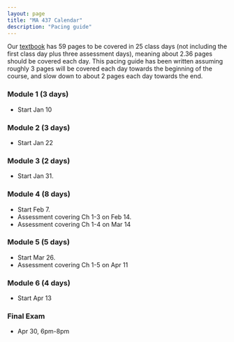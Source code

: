 ```yaml
---
layout: page
title: "MA 437 Calendar"
description: "Pacing guide"
---
```


Our [textbook][text] has 59 pages to be covered in 25 class days
(not including the first class day plus three assessment days),
meaning about 2.36 pages should be covered each day.
This pacing guide has been written assuming roughly 3 pages
will be covered each day towards the beginning of the course,
and slow down to about 2 pages each day towards the end.

### Module 1 (3 days)

- Start Jan 10

### Module 2 (3 days)

- Start Jan 22

### Module 3 (2 days)

- Start Jan 31.

### Module 4 (8 days)

- Start Feb 7. 
- Assessment covering Ch 1-3 on Feb 14.
- Assessment covering Ch 1-4 on Mar 14

### Module 5 (5 days)

- Start Mar 26.
- Assessment covering Ch 1-5 on Apr 11 

### Module 6 (4 days)

- Start Apr 13

### Final Exam

- Apr 30, 6pm-8pm

[text]: http://jiblm.org/downloads/dlitem.php?id=72&category=jiblmjournal
